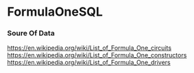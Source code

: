# FormulaOneSQL

### Soure Of Data

https://en.wikipedia.org/wiki/List_of_Formula_One_circuits
https://en.wikipedia.org/wiki/List_of_Formula_One_constructors
https://en.wikipedia.org/wiki/List_of_Formula_One_drivers
